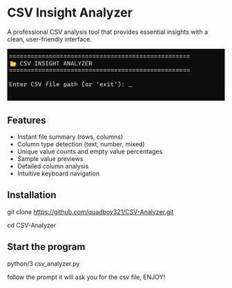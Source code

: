 # CSV Insight Analyzer

A professional CSV analysis tool that provides essential insights with a clean, user-friendly interface.

![Screenshot](https://github.com/quadboy321/CSV-Analyzer/blob/main/StartUP.png) 

## Features
- Instant file summary (rows, columns)
- Column type detection (text, number, mixed)
- Unique value counts and empty value percentages
- Sample value previews
- Detailed column analysis
- Intuitive keyboard navigation

## Installation

git clone https://github.com/quadboy321/CSV-Analyzer.git

cd CSV-Analyzer

## Start the program

python/3 csv_analyzer.py

follow the prompt it will ask you for the csv file, ENJOY!
